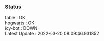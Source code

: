 ### Status


table : OK  
hogwarts : OK  
icy-bot : DOWN  
Latest Update : 2022-03-20 08:09:46.931852
